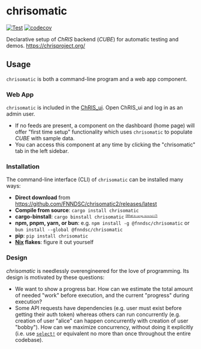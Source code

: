 # chrisomatic

[![Test](https://github.com/FNNDSC/chrisomatic2/actions/workflows/test.yml/badge.svg)](https://github.com/FNNDSC/chrisomatic2/actions/workflows/test.yml)
[![codecov](https://codecov.io/gh/FNNDSC/chrisomatic2/graph/badge.svg?token=LN6ZBB25T2)](https://codecov.io/gh/FNNDSC/chrisomatic2)

Declarative setup of _ChRIS_ backend (_CUBE_) for automatic testing and demos.
https://chrisproject.org/

## Usage

`chrisomatic` is both a command-line program and a web app component.

### Web App

`chrisomatic` is included in the [ChRIS_ui](https://github.com/FNNDSC/ChRIS_ui).
Open ChRIS_ui and log in as an admin user.

- If no feeds are present, a component on the dashboard (home page) will offer
  "first time setup" functionality which uses `chrisomatic` to populate _CUBE_
  with sample data.
- You can access this component at any time by clicking the "chrisomatic" tab
  in the left sidebar.

### Installation

The command-line interface (CLI) of `chrisomatic` can be installed many ways:

- **Direct download** from https://github.com/FNNDSC/chrisomatic2/releases/latest
- **Compile from source**: `cargo install chrisomatic`
- **cargo-binstall**: `cargo binstall chrisomatic`
  <sup style="font-size: 50%">
    <a href="https://github.com/cargo-bins/cargo-binstall">
      (What is <code>cargo-binstall</code>?)
    </a>
  </sup>
- **npm, pnpm, yarn, or bun**: e.g. `npm install -g @fnndsc/chrisomatic` or
  `bun install --global @fnndsc/chrisomatic`
- **pip**: `pip install chrisomatic`
- **[Nix](https://nixos.org/) flakes**: figure it out yourself

### Design

_chrisomatic_ is needlessly overengineered for the love of programming.
Its design is motivated by these questions:

- We want to show a progress bar. How can we estimate the total amount of
  needed "work" before execution, and the current "progress" during
  execution?
- Some API requests have dependencies (e.g. user must exist before getting
  their auth token) whereas others can run concurrently (e.g. creation of
  user "alice" can happen concurrently with creation of user "bobby"). How
  can we maximize concurrency, without doing it explicitly (i.e. use
  [`select!`](https://docs.rs/futures/latest/futures/macro.select.html)
  or equivalent no more than once throughout the entire codebase).
